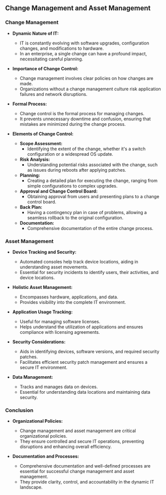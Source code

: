 ## Change Management and Asset Management

### Change Management

- **Dynamic Nature of IT:**
	- IT is constantly evolving with software upgrades, configuration changes, and modifications to hardware.
	- In an enterprise, a single change can have a profound impact, necessitating careful planning.

- **Importance of Change Control:**
	- Change management involves clear policies on how changes are made.
	- Organizations without a change management culture risk application failures and network disruptions.

- **Formal Process:**
	- Change control is the formal process for managing changes.
	- It prevents unnecessary downtime and confusion, ensuring that mistakes are minimized during the change process.

- **Elements of Change Control:**
	- **Scope Assessment:**
		- Identifying the extent of the change, whether it's a switch configuration or a widespread OS update.
	- **Risk Analysis:**
		- Understanding potential risks associated with the change, such as issues during reboots after applying patches.
	- **Planning:**
		- Creating a detailed plan for executing the change, ranging from simple configurations to complex upgrades.
	- **Approval and Change Control Board:**
		- Obtaining approval from users and presenting plans to a change control board.
	- **Back Plan:**
		- Having a contingency plan in case of problems, allowing a seamless rollback to the original configuration.
	- **Documentation:**
		- Comprehensive documentation of the entire change process.

### Asset Management

- **Device Tracking and Security:**
	- Automated consoles help track device locations, aiding in understanding asset movements.
	- Essential for security incidents to identify users, their activities, and device locations.

- **Holistic Asset Management:**
	- Encompasses hardware, applications, and data.
	- Provides visibility into the complete IT environment.

- **Application Usage Tracking:**
	- Useful for managing software licenses.
	- Helps understand the utilization of applications and ensures compliance with licensing agreements.

- **Security Considerations:**
	- Aids in identifying devices, software versions, and required security patches.
	- Facilitates efficient security patch management and ensures a secure IT environment.

- **Data Management:**
	- Tracks and manages data on devices.
	- Essential for understanding data locations and maintaining data security.

### Conclusion

- **Organizational Policies:**
	- Change management and asset management are critical organizational policies.
	- They ensure controlled and secure IT operations, preventing disruptions and enhancing overall efficiency.

- **Documentation and Processes:**
	- Comprehensive documentation and well-defined processes are essential for successful change management and asset management.
	- They provide clarity, control, and accountability in the dynamic IT landscape.